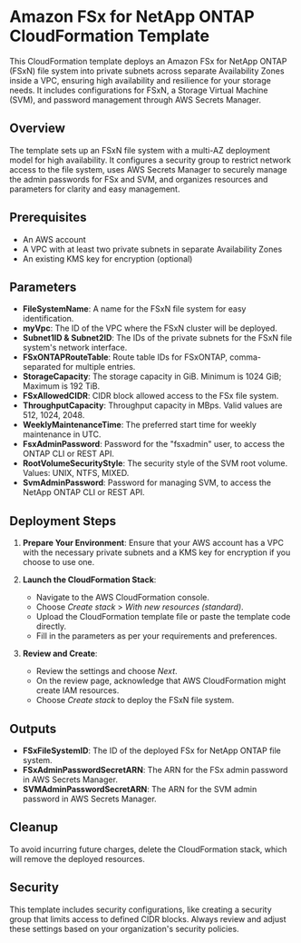 # Amazon FSx for NetApp ONTAP CloudFormation Template

This CloudFormation template deploys an Amazon FSx for NetApp ONTAP (FSxN) file system into private subnets across separate Availability Zones inside a VPC, ensuring high availability and resilience for your storage needs. It includes configurations for FSxN, a Storage Virtual Machine (SVM), and password management through AWS Secrets Manager.

## Overview

The template sets up an FSxN file system with a multi-AZ deployment model for high availability. It configures a security group to restrict network access to the file system, uses AWS Secrets Manager to securely manage the admin passwords for FSx and SVM, and organizes resources and parameters for clarity and easy management.

## Prerequisites

- An AWS account
- A VPC with at least two private subnets in separate Availability Zones
- An existing KMS key for encryption (optional)

## Parameters

- **FileSystemName**: A name for the FSxN file system for easy identification.
- **myVpc**: The ID of the VPC where the FSxN cluster will be deployed.
- **Subnet1ID & Subnet2ID**: The IDs of the private subnets for the FSxN file system's network interface.
- **FSxONTAPRouteTable**: Route table IDs for FSxONTAP, comma-separated for multiple entries.
- **StorageCapacity**: The storage capacity in GiB. Minimum is 1024 GiB; Maximum is 192 TiB.
- **FSxAllowedCIDR**: CIDR block allowed access to the FSx file system.
- **ThroughputCapacity**: Throughput capacity in MBps. Valid values are 512, 1024, 2048.
- **WeeklyMaintenanceTime**: The preferred start time for weekly maintenance in UTC.
- **FsxAdminPassword**: Password for the "fsxadmin" user, to access the ONTAP CLI or REST API.
- **RootVolumeSecurityStyle**: The security style of the SVM root volume. Values: UNIX, NTFS, MIXED.
- **SvmAdminPassword**: Password for managing SVM, to access the NetApp ONTAP CLI or REST API.

## Deployment Steps

1. **Prepare Your Environment**:
   Ensure that your AWS account has a VPC with the necessary private subnets and a KMS key for encryption if you choose to use one.

2. **Launch the CloudFormation Stack**:
   - Navigate to the AWS CloudFormation console.
   - Choose *Create stack* > *With new resources (standard)*.
   - Upload the CloudFormation template file or paste the template code directly.
   - Fill in the parameters as per your requirements and preferences.

3. **Review and Create**:
   - Review the settings and choose *Next*.
   - On the review page, acknowledge that AWS CloudFormation might create IAM resources.
   - Choose *Create stack* to deploy the FSxN file system.

## Outputs

- **FSxFileSystemID**: The ID of the deployed FSx for NetApp ONTAP file system.
- **FSxAdminPasswordSecretARN**: The ARN for the FSx admin password in AWS Secrets Manager.
- **SVMAdminPasswordSecretARN**: The ARN for the SVM admin password in AWS Secrets Manager.

## Cleanup

To avoid incurring future charges, delete the CloudFormation stack, which will remove the deployed resources.

## Security

This template includes security configurations, like creating a security group that limits access to defined CIDR blocks. Always review and adjust these settings based on your organization's security policies.
